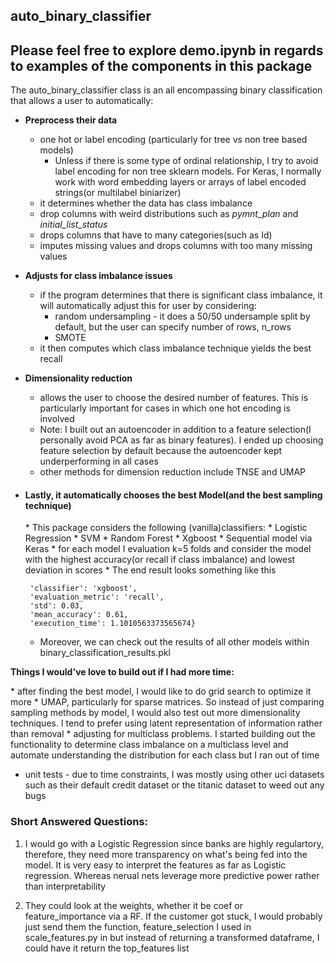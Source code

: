 ## auto_binary_classifier
<h2>Please feel free to explore demo.ipynb in regards to examples of the components in this package</h2>
The auto_binary_classifier class is an all encompassing binary classification that allows a user to automatically:

* <b>Preprocess their data</b>
    * one hot or label encoding (particularly for tree vs non tree based models)
        * Unless if there is some type of ordinal relationship, I try to avoid label encoding for non tree sklearn models. For Keras, I normally work with word embedding layers or arrays of label encoded strings(or multilabel biniarizer)
    * it determines whether the data has class imbalance
    * drop columns with weird distributions such as _pymnt_plan_ and _initial_list_status_
    * drops columns that have to many categories(such as Id)
    * imputes missing values and drops columns with too many missing values
    
* <b>Adjusts for class imbalance issues</b>
    * if the program determines that there is significant class imbalance, it will automatically adjust this for user by considering:
        * random undersampling - it does a 50/50 undersample split by default, but the user can specify number of rows, n_rows
        * SMOTE
    * it then computes which class imbalance technique yields the best recall
    
* <b>Dimensionality reduction</b>
    * allows the user to choose the desired number of features. This is particularly important for cases in which one hot encoding is involved
    * Note: I built out an autoencoder in addition to a feature selection(I personally avoid PCA as far as binary features). I ended up choosing feature selection by default because the autoencoder kept underperforming in all cases
    * other methods for dimension reduction include TNSE and UMAP
    
* <h4>Lastly, it automatically chooses the best Model(and the best sampling technique)</h4>  
    * This package considers the following (vanilla)classifiers: 
        * Logistic Regression
        * SVM
        * Random Forest
        * Xgboost
        * Sequential model via Keras
    * for each model I evaluation k=5 folds and consider the model with the highest accuracy(or recall if class imbalance) and lowest deviation in scores    
    * The end result looks something like this
    
    ```{'sampling_method': 'random_undersample',
     'classifier': 'xgboost',
     'evaluation_metric': 'recall',
     'std': 0.03,
     'mean_accuracy': 0.61,
     'execution_time': 1.1010563373565674}
     ```    
    * Moreover, we can check out the results of all other models within binary_classification_results.pkl
        
    
<p><b>Things I would've love to build out if I had more time:</b></p> 
* after finding the best model, I would like to do grid search to optimize it more
* UMAP, particularly for sparse matrices. So instead of just comparing sampling methods by model, I would also test out more dimensionality techniques. I tend to prefer using latent representation of information rather than removal
* adjusting for multiclass problems. I started building out the functionality to determine class imbalance on a multiclass level and automate understanding the distribution for each class but I ran out of time

* unit tests - due to time constraints, I was mostly using other uci datasets such as their default credit dataset or the titanic dataset to weed out any bugs



### Short Answered Questions:

1. I would go with a Logistic Regression since banks are highly regulartory, therefore, they need more transparency on what's being fed into the model. It is very easy to interpret the features as far as Logistic regression. Whereas nerual nets leverage more predictive power rather than interpretability 

2. They could look at the weights, whether it be coef or feature_importance via a RF. If the customer got stuck, I would probably just send them the function, feature_selection I used in scale_features.py in but instead of returning a transformed dataframe, I could have it return the top_features list
